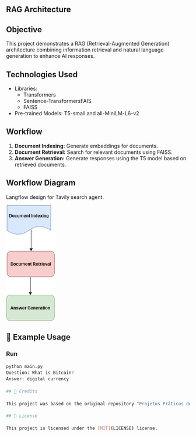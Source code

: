 ## RAG Architecture

## Objective
This project demonstrates a RAG (Retrieval-Augmented Generation) architecture combining information retrieval and natural language generation to enhance AI responses.

## Technologies Used
- Libraries:
  - Transformers
  - Sentence-TransformersFAIS
  - FAISS
- Pre-trained Models: T5-small and all-MiniLM-L6-v2

## Workflow
1. **Document Indexing:**  Generate embeddings for documents.
2. **Document Retrieval:** Search for relevant documents using FAISS.
3. **Answer Generation:**  Generate responses using the T5 model based on retrieved documents.

## Workflow Diagram
Langflow design for Tavily search agent.

![Flowchart](rag.drawio.png)

## 📖 Example Usage

### Run

```bash
python main.py
Question: What is Bitcoin?
Answer: digital currency

## 🙌 Credits

This project was based on the original repository "Projetos Práticos de IA" by Scoras Academy.

## 📝 License

This project is licensed under the [MIT](LICENSE) license.


